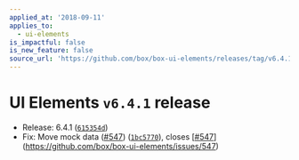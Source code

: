 ```yaml
---
applied_at: '2018-09-11'
applies_to:
  - ui-elements
is_impactful: false
is_new_feature: false
source_url: 'https://github.com/box/box-ui-elements/releases/tag/v6.4.1'
---
```


# UI Elements `v6.4.1` release


* Release: 6.4.1 ([`615354d`](https://github.com/box/box-ui-elements/commit[`615354d`](https://github.com/box/box-ui-elements/commit/615354d)))
* Fix: Move mock data ([#547](https://github.com/box/box-ui-elements/pull/547)) ([`1bc5770`](https://github.com/box/box-ui-elements/commit[`1bc5770`](https://github.com/box/box-ui-elements/commit/1bc5770))), closes [[#547](https://github.com/box/box-ui-elements/pull/547)](https://github.com/box/box-ui-elements/issues/547)



